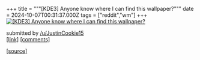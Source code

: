 +++
title = """[KDE3] Anyone know where I can find this wallpaper?"""
date = 2024-10-07T00:31:37.000Z
tags = ["reddit","wm"]
+++
[![[KDE3] Anyone know where I can find this wallpaper?](https://external-preview.redd.it/tCH8a_uP7pSSz6Wld_LTC_C9IrjkaIYf2NKziT_pEBs.jpg?width=640&crop=smart&auto=webp&s=b078cac4742918b34c346562e45146aee82cc2e0 "[KDE3] Anyone know where I can find this wallpaper?")](https://www.reddit.com/r/unixporn/comments/1fxv696/kde3_anyone_know_where_i_can_find_this_wallpaper/)

submitted by [/u/JustinCookie15](https://www.reddit.com/user/JustinCookie15)  
[\[link\]](https://www.digibarn.com/collections/screenshots/KDE%203-0-x/1529-2.jpg) [\[comments\]](https://www.reddit.com/r/unixporn/comments/1fxv696/kde3_anyone_know_where_i_can_find_this_wallpaper/)

[[source]](https://www.reddit.com/r/unixporn/comments/1fxv696/kde3_anyone_know_where_i_can_find_this_wallpaper/)
